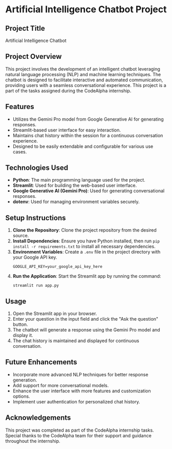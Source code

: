# Artificial Intelligence Chatbot Project

## Project Title
Artificial Intelligence Chatbot

## Project Overview
This project involves the development of an intelligent chatbot leveraging natural language processing (NLP) and machine learning techniques. The chatbot is designed to facilitate interactive and automated communication, providing users with a seamless conversational experience. This project is a part of the tasks assigned during the CodeAlpha internship.

## Features
- Utilizes the Gemini Pro model from Google Generative AI for generating responses.
- Streamlit-based user interface for easy interaction.
- Maintains chat history within the session for a continuous conversation experience.
- Designed to be easily extendable and configurable for various use cases.

## Technologies Used
- **Python**: The main programming language used for the project.
- **Streamlit**: Used for building the web-based user interface.
- **Google Generative AI (Gemini Pro)**: Used for generating conversational responses.
- **dotenv**: Used for managing environment variables securely.

## Setup Instructions
1. **Clone the Repository**: Clone the project repository from the desired source.
2. **Install Dependencies**: Ensure you have Python installed, then run `pip install -r requirements.txt` to install all necessary dependencies.
3. **Environment Variables**: Create a `.env` file in the project directory with your Google API key.
   ```
   GOOGLE_API_KEY=your_google_api_key_here
   ```
4. **Run the Application**: Start the Streamlit app by running the command:
   ```
   streamlit run app.py
   ```

## Usage
1. Open the Streamlit app in your browser.
2. Enter your question in the input field and click the "Ask the question" button.
3. The chatbot will generate a response using the Gemini Pro model and display it.
4. The chat history is maintained and displayed for continuous conversation.

## Future Enhancements
- Incorporate more advanced NLP techniques for better response generation.
- Add support for more conversational models.
- Enhance the user interface with more features and customization options.
- Implement user authentication for personalized chat history.

## Acknowledgements
This project was completed as part of the CodeAlpha internship tasks. Special thanks to the CodeAlpha team for their support and guidance throughout the internship.
